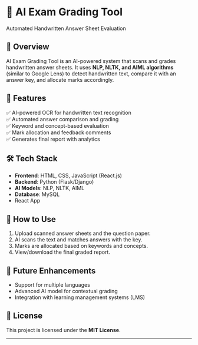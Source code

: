 # 📝 AI Exam Grading Tool  
Automated Handwritten Answer Sheet Evaluation  

## 📌 Overview  
AI Exam Grading Tool is an AI-powered system that scans and grades handwritten answer sheets. It uses **NLP, NLTK, and AIML algorithms** (similar to Google Lens) to detect handwritten text, compare it with an answer key, and allocate marks accordingly.  

## 🎯 Features  
✅ AI-powered OCR for handwritten text recognition  
✅ Automated answer comparison and grading  
✅ Keyword and concept-based evaluation  
✅ Mark allocation and feedback comments  
✅ Generates final report with analytics  

## 🛠️ Tech Stack  
- **Frontend**: HTML, CSS, JavaScript (React.js)  
- **Backend**: Python (Flask/Django)  
- **AI Models**: NLP, NLTK, AIML  
- **Database**: MySQL
- React App

## 🚀 How to Use  
1. Upload scanned answer sheets and the question paper.  
2. AI scans the text and matches answers with the key.  
3. Marks are allocated based on keywords and concepts.  
4. View/download the final graded report.  

## 🔗 Future Enhancements  
- Support for multiple languages  
- Advanced AI model for contextual grading  
- Integration with learning management systems (LMS)  

## 📜 License  
This project is licensed under the **MIT License**.  

---
